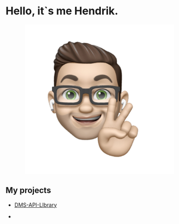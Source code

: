 # Hello, it`s me Hendrik.

<p align="center"> <img width="400" heigh="400" src="https://raw.githubusercontent.com/HendrikKoelbel/HendrikKoelbel.github.io/master/img/IMG_2465_transparent.png" /> </p>

## My projects

- [DMS-API-LIbrary](https://github.com/HendrikKoelbel/DMS-API-Library)

-
